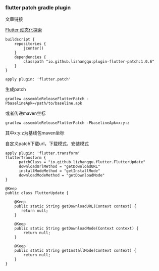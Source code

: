 ### flutter patch gradle plugin

文章链接

[Flutter 动态化探索](http://lizhangqu.github.io/2019/03/22/Flutter-%E5%8A%A8%E6%80%81%E5%8C%96%E6%8E%A2%E7%B4%A2/)

```
buildscript {
    repositories {
        jcenter()
    }
    dependencies {
        classpath "io.github.lizhangqu:plugin-flutter-patch:1.0.6"
    }
}

apply plugin: 'flutter.patch'

```


生成patch

```
gradlew assembleReleaseFlutterPatch -PbaselineApk=/path/to/baseline.apk 
```

或者传递maven坐标

```
gradlew assembleReleaseFlutterPatch -PbaselineApk=x:y:z
```

其中x:y:z为基线包maven坐标



自定义patch下载url，下载模式，安装模式

```
apply plugin: 'flutter.transform'
flutterTransform {
      patchClass = "io.github.lizhangqu.flutter.FlutterUpdate"
      downloadUrlMethod = "getDownloadURL"
      installModeMethod = "getInstallMode"
      downloadModeMethod = "getDownloadMode"
}
```


```
@Keep
public class FlutterUpdate {

    @Keep
    public static String getDownloadURL(Context context) {
       return null;
    }

    @Keep
    public static String getDownloadMode(Context context) {
        return null;
    }

    @Keep
    public static String getInstallMode(Context context) {
        return null;
    }
}

```